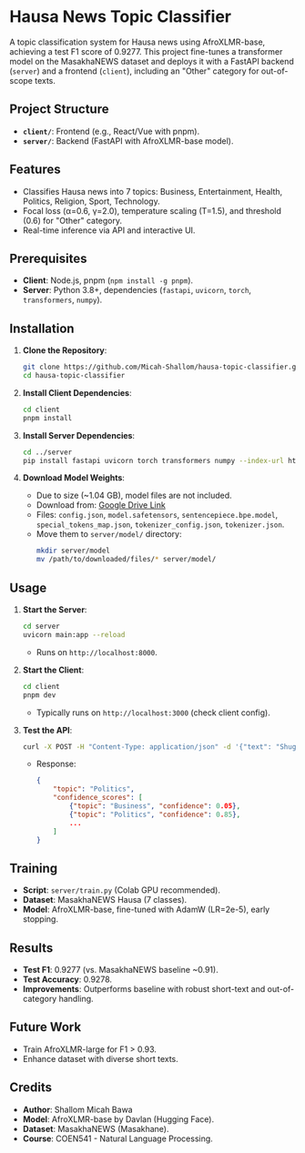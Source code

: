 # Hausa News Topic Classifier

A topic classification system for Hausa news using AfroXLMR-base, achieving a test F1 score of 0.9277. This project fine-tunes a transformer model on the MasakhaNEWS dataset and deploys it with a FastAPI backend (`server`) and a frontend (`client`), including an "Other" category for out-of-scope texts.

## Project Structure
- **`client/`**: Frontend (e.g., React/Vue with pnpm).
- **`server/`**: Backend (FastAPI with AfroXLMR-base model).

## Features
- Classifies Hausa news into 7 topics: Business, Entertainment, Health, Politics, Religion, Sport, Technology.
- Focal loss (α=0.6, γ=2.0), temperature scaling (T=1.5), and threshold (0.6) for "Other" category.
- Real-time inference via API and interactive UI.

## Prerequisites
- **Client**: Node.js, pnpm (`npm install -g pnpm`).
- **Server**: Python 3.8+, dependencies (`fastapi`, `uvicorn`, `torch`, `transformers`, `numpy`).

## Installation
1. **Clone the Repository**:
   ```bash
   git clone https://github.com/Micah-Shallom/hausa-topic-classifier.git
   cd hausa-topic-classifier
   ```

2. **Install Client Dependencies**:
   ```bash
   cd client
   pnpm install
   ```

3. **Install Server Dependencies**:
   ```bash
   cd ../server
   pip install fastapi uvicorn torch transformers numpy --index-url https://download.pytorch.org/whl/cpu
   ```

4. **Download Model Weights**:
   - Due to size (~1.04 GB), model files are not included.
   - Download from: [Google Drive Link](https://drive.google.com/drive/folders/[your-folder-id]?usp=sharing)  
   - Files: `config.json`, `model.safetensors`, `sentencepiece.bpe.model`, `special_tokens_map.json`, `tokenizer_config.json`, `tokenizer.json`.
   - Move them to `server/model/` directory:
     ```bash
     mkdir server/model
     mv /path/to/downloaded/files/* server/model/
     ```

## Usage
1. **Start the Server**:
   ```bash
   cd server
   uvicorn main:app --reload
   ```
   - Runs on `http://localhost:8000`.

2. **Start the Client**:
   ```bash
   cd client
   pnpm dev
   ```
   - Typically runs on `http://localhost:3000` (check client config).

3. **Test the API**:
   ```bash
   curl -X POST -H "Content-Type: application/json" -d '{"text": "Shugaban Najeriya ya gana da gwamnoni"}' http://localhost:8000/api/predict
   ```
   - Response:
     ```json
     {
         "topic": "Politics",
         "confidence_scores": [
             {"topic": "Business", "confidence": 0.05},
             {"topic": "Politics", "confidence": 0.85},
             ...
         ]
     }
     ```

## Training
- **Script**: `server/train.py` (Colab GPU recommended).
- **Dataset**: MasakhaNEWS Hausa (7 classes).
- **Model**: AfroXLMR-base, fine-tuned with AdamW (LR=2e-5), early stopping.

## Results
- **Test F1**: 0.9277 (vs. MasakhaNEWS baseline ~0.91).
- **Test Accuracy**: 0.9278.
- **Improvements**: Outperforms baseline with robust short-text and out-of-category handling.

## Future Work
- Train AfroXLMR-large for F1 > 0.93.
- Enhance dataset with diverse short texts.

## Credits
- **Author**: Shallom Micah Bawa
- **Model**: AfroXLMR-base by Davlan (Hugging Face).
- **Dataset**: MasakhaNEWS (Masakhane).
- **Course**: COEN541 - Natural Language Processing.


